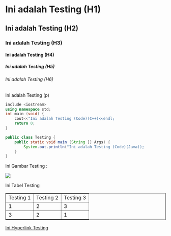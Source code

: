 # Ini adalah Testing (H1)

## Ini adalah Testing (H2)

### Ini adalah Testing (H3)

#### Ini adalah Testing (H4)

##### Ini adalah Testing (H5)

###### Ini adalah Testing (H6)

Ini adalah Testing (p)

```c++
include <iostream>
using namespace std;
int main (void) {
	cout<<"Ini adalah Testing (Code)(C++)<<endl;
	return 0;
}
```
```java
public class Testing {
	public static void main (String [] Args) {
		System.out.println("Ini adalah Testing (Code)(Java));
	}
}
```

Ini Gambar Testing :

![](https://anz007.github.io/Testing/files/testing.jpg)

Ini Tabel Testing

<table width="200" border="1">

<tbody>

<tr>

<td>Testing 1</td>

<td>Testing 2</td>

<td>Testing 3</td>

</tr>

<tr>

<td>1</td>

<td>2</td>

<td>3</td>

</tr>

<tr>

<td>3</td>

<td>2</td>

<td>1</td>

</tr>

</tbody>

</table>

[Ini Hyperlink Testing](https://anz007.github.io/Testing-2/)
